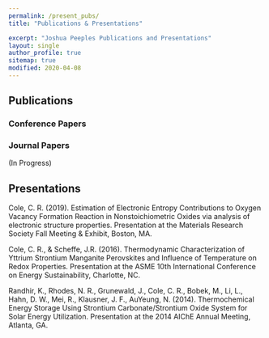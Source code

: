 ```yaml
---
permalink: /present_pubs/
title: "Publications & Presentations"

excerpt: "Joshua Peeples Publications and Presentations"
layout: single
author_profile: true
sitemap: true
modified: 2020-04-08
---  
```



## Publications

### Conference Papers

### Journal Papers
(In Progress)

## Presentations
Cole, C. R. (2019). Estimation of Electronic Entropy Contributions to Oxygen Vacancy Formation Reaction in Nonstoichiometric Oxides via analysis of electronic structure properties. Presentation at the
Materials Research Society Fall Meeting & Exhibit, Boston, MA.

Cole, C. R., & Scheffe, J.R. (2016). Thermodynamic Characterization of Yttrium Strontium
Manganite Perovskites and Influence of Temperature on Redox Properties. Presentation at the
ASME 10th International Conference on Energy Sustainability, Charlotte, NC.

Randhir, K., Rhodes, N. R., Grunewald, J., Cole, C. R., Bobek, M., Li, L., Hahn, D. W., Mei, R., Klausner, J. F., AuYeung, N. (2014). Thermochemical Energy Storage Using Strontium Carbonate/Strontium Oxide System for Solar Energy Utilization. Presentation at the 2014 AIChE Annual Meeting, Atlanta, GA.
